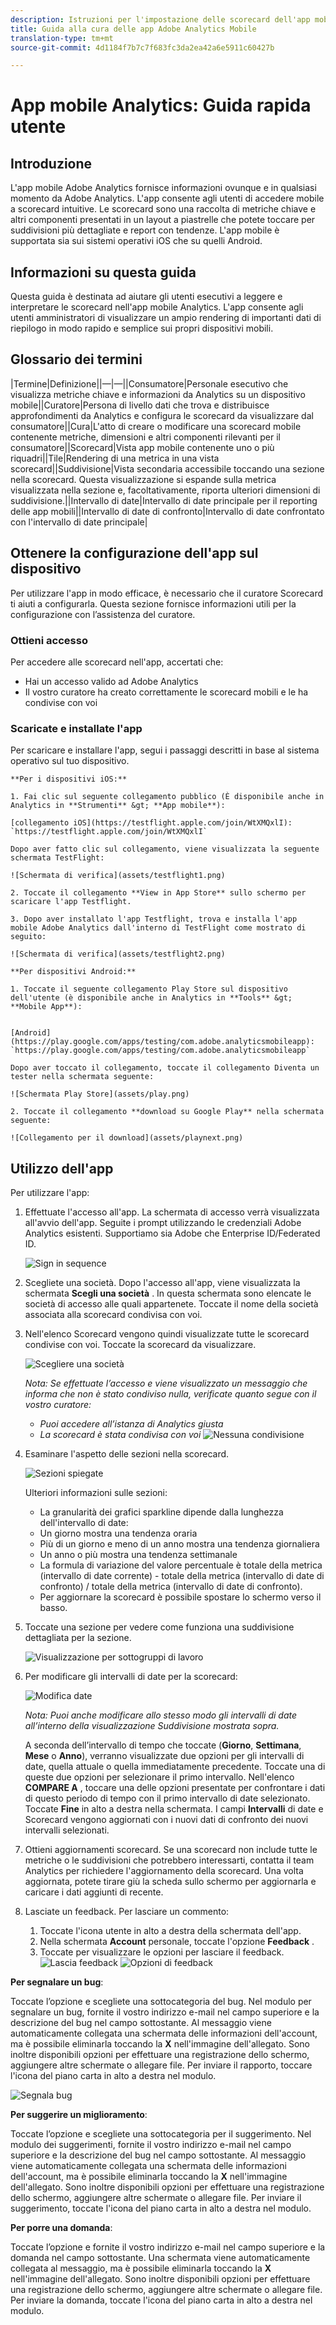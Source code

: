 ```yaml
---
description: Istruzioni per l'impostazione delle scorecard dell'app mobile.
title: Guida alla cura delle app Adobe Analytics Mobile
translation-type: tm+mt
source-git-commit: 4d1184f7b7c7f683fc3da2ea42a6e5911c60427b

---
```



# App mobile Analytics: Guida rapida utente

## Introduzione

L'app mobile Adobe Analytics fornisce informazioni ovunque e in qualsiasi momento da Adobe Analytics.  L'app consente agli utenti di accedere mobile a scorecard intuitive. Le scorecard sono una raccolta di metriche chiave e altri componenti presentati in un layout a piastrelle che potete toccare per suddivisioni più dettagliate e report con tendenze. L'app mobile è supportata sia sui sistemi operativi iOS che su quelli Android.

## Informazioni su questa guida

 Questa guida è destinata ad aiutare gli utenti esecutivi a leggere e interpretare le scorecard nell'app mobile Analytics. L'app consente agli utenti amministratori di visualizzare un ampio rendering di importanti dati di riepilogo in modo rapido e semplice sui propri dispositivi mobili.

## Glossario dei termini

|Termine|Definizione||—|—||Consumatore|Personale esecutivo che visualizza metriche chiave e informazioni da Analytics su un dispositivo mobile||Curatore|Persona di livello dati che trova e distribuisce approfondimenti da Analytics e configura le scorecard da visualizzare dal consumatore||Cura|L'atto di creare o modificare una scorecard mobile contenente metriche, dimensioni e altri componenti rilevanti per il consumatore||Scorecard|Vista app mobile contenente uno o più riquadri||Tile|Rendering di una metrica in una vista scorecard||Suddivisione|Vista secondaria accessibile toccando una sezione nella scorecard. Questa visualizzazione si espande sulla metrica visualizzata nella sezione e, facoltativamente, riporta ulteriori dimensioni di suddivisione.||Intervallo di date|Intervallo di date principale per il reporting delle app mobili||Intervallo di date di confronto|Intervallo di date confrontato con l'intervallo di date principale|

## Ottenere la configurazione dell'app sul dispositivo

Per utilizzare l'app in modo efficace, è necessario che il curatore Scorecard ti aiuti a configurarla. Questa sezione fornisce informazioni utili per la configurazione con l’assistenza del curatore.

### Ottieni accesso

Per accedere alle scorecard nell'app, accertati che:

* Hai un accesso valido ad Adobe Analytics
* Il vostro curatore ha creato correttamente le scorecard mobili e le ha condivise con voi


### Scaricate e installate l'app

Per scaricare e installare l'app, segui i passaggi descritti in base al sistema operativo sul tuo dispositivo.

    **Per i dispositivi iOS:**
    
    1. Fai clic sul seguente collegamento pubblico (È disponibile anche in Analytics in **Strumenti** &gt; **App mobile**):
    
    [collegamento iOS](https://testflight.apple.com/join/WtXMQxlI): `https://testflight.apple.com/join/WtXMQxlI`
    
    Dopo aver fatto clic sul collegamento, viene visualizzata la seguente schermata TestFlight:
    
    ![Schermata di verifica](assets/testflight1.png)
    
    2. Toccate il collegamento **View in App Store** sullo schermo per scaricare l'app Testflight.
    
    3. Dopo aver installato l'app Testflight, trova e installa l'app mobile Adobe Analytics dall'interno di TestFlight come mostrato di seguito:
    
    ![Schermata di verifica](assets/testflight2.png)
    
    **Per dispositivi Android:**
    
    1. Toccate il seguente collegamento Play Store sul dispositivo dell'utente (è disponibile anche in Analytics in **Tools** &gt; **Mobile App**):
    
    
    [Android](https://play.google.com/apps/testing/com.adobe.analyticsmobileapp): `https://play.google.com/apps/testing/com.adobe.analyticsmobileapp`
    
    Dopo aver toccato il collegamento, toccate il collegamento Diventa un tester nella schermata seguente:
    
    ![Schermata Play Store](assets/play.png)
    
    2. Toccate il collegamento **download su Google Play** nella schermata seguente:
    
    ![Collegamento per il download](assets/playnext.png)

## Utilizzo dell'app

Per utilizzare l'app:

1. Effettuate l'accesso all'app. La schermata di accesso verrà visualizzata all'avvio dell'app. Seguite i prompt utilizzando le credenziali Adobe Analytics esistenti. Supportiamo sia Adobe che Enterprise ID/Federated ID.

   ![Sign in sequence](assets/signseq.png)

2. Scegliete una società. Dopo l'accesso all'app, viene visualizzata la schermata **Scegli una società** . In questa schermata sono elencate le società di accesso alle quali appartenete. Toccate il nome della società associata alla scorecard condivisa con voi.

3. Nell'elenco Scorecard vengono quindi visualizzate tutte le scorecard condivise con voi. Toccate la scorecard da visualizzare.

   ![Scegliere una società](assets/accesscard.png)

   *Nota: Se effettuate l’accesso e viene visualizzato un messaggio che informa che non è stato condiviso nulla, verificate quanto segue con il vostro curatore:*

   * *Puoi accedere all’istanza di Analytics giusta*
   * *La scorecard è stata condivisa con voi*
   ![Nessuna condivisione](assets/nothing.png)

4. Esaminare l'aspetto delle sezioni nella scorecard.

   ![Sezioni spiegate](assets/newexplain.png)

   Ulteriori informazioni sulle sezioni:

   * La granularità dei grafici sparkline dipende dalla lunghezza dell'intervallo di date:
   * Un giorno mostra una tendenza oraria
   * Più di un giorno e meno di un anno mostra una tendenza giornaliera
   * Un anno o più mostra una tendenza settimanale
   * La formula di variazione del valore percentuale è totale della metrica (intervallo di date corrente) - totale della metrica (intervallo di date di confronto) / totale della metrica (intervallo di date di confronto).
   * Per aggiornare la scorecard è possibile spostare lo schermo verso il basso.

5. Toccate una sezione per vedere come funziona una suddivisione dettagliata per la sezione.

   ![Visualizzazione per sottogruppi di lavoro](assets/sparkline.png)


6. Per modificare gli intervalli di date per la scorecard:

   ![Modifica date](assets/changedate.png)

   *Nota: Puoi anche modificare allo stesso modo gli intervalli di date all’interno della visualizzazione Suddivisione mostrata sopra.*

   A seconda dell’intervallo di tempo che toccate (**Giorno**, **Settimana**, **Mese** o **Anno**), verranno visualizzate due opzioni per gli intervalli di date, quella attuale o quella immediatamente precedente. Toccate una di queste due opzioni per selezionare il primo intervallo. Nell'elenco **COMPARE A** , toccare una delle opzioni presentate per confrontare i dati di questo periodo di tempo con il primo intervallo di date selezionato. Toccate **Fine** in alto a destra nella schermata. I campi **Intervalli** di date e Scorecard vengono aggiornati con i nuovi dati di confronto dei nuovi intervalli selezionati.

7. Ottieni aggiornamenti scorecard. Se una scorecard non include tutte le metriche o le suddivisioni che potrebbero interessarti, contatta il team Analytics per richiedere l'aggiornamento della scorecard. Una volta aggiornata, potete tirare giù la scheda sullo schermo per aggiornarla e caricare i dati aggiunti di recente.



8. Lasciate un feedback. Per lasciare un commento:

   1. Toccate l'icona utente in alto a destra della schermata dell'app.
   2. Nella schermata **Account** personale, toccate l'opzione **Feedback** .
   3. Toccate per visualizzare le opzioni per lasciare il feedback.
   ![Lascia feedback](assets/feedback.png)
   ![Opzioni di feedback](assets/feedback_option.png)


**Per segnalare un bug**:

Toccate l’opzione e scegliete una sottocategoria del bug. Nel modulo per segnalare un bug, fornite il vostro indirizzo e-mail nel campo superiore e la descrizione del bug nel campo sottostante. Al messaggio viene automaticamente collegata una schermata delle informazioni dell'account, ma è possibile eliminarla toccando la **X** nell'immagine dell'allegato. Sono inoltre disponibili opzioni per effettuare una registrazione dello schermo, aggiungere altre schermate o allegare file. Per inviare il rapporto, toccare l'icona del piano carta in alto a destra nel modulo.


![Segnala bug](assets/newbug.png)

**Per suggerire un miglioramento**:

Toccate l’opzione e scegliete una sottocategoria per il suggerimento. Nel modulo dei suggerimenti, fornite il vostro indirizzo e-mail nel campo superiore e la descrizione del bug nel campo sottostante. Al messaggio viene automaticamente collegata una schermata delle informazioni dell'account, ma è possibile eliminarla toccando la **X** nell'immagine dell'allegato. Sono inoltre disponibili opzioni per effettuare una registrazione dello schermo, aggiungere altre schermate o allegare file. Per inviare il suggerimento, toccate l'icona del piano carta in alto a destra nel modulo.

**Per porre una domanda**:

Toccate l’opzione e fornite il vostro indirizzo e-mail nel campo superiore e la domanda nel campo sottostante. Una schermata viene automaticamente collegata al messaggio, ma è possibile eliminarla toccando la **X** nell'immagine dell'allegato. Sono inoltre disponibili opzioni per effettuare una registrazione dello schermo, aggiungere altre schermate o allegare file. Per inviare la domanda, toccate l'icona del piano carta in alto a destra nel modulo.

